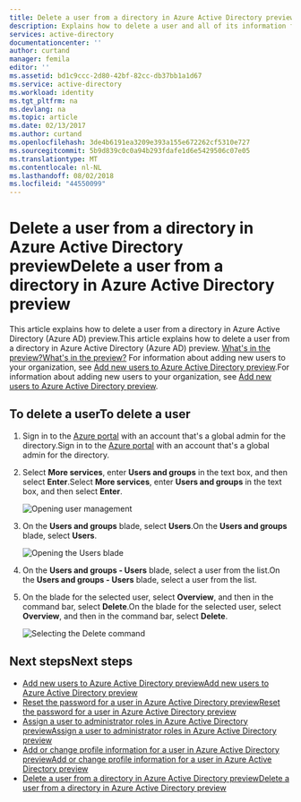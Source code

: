 ```yaml
---
title: Delete a user from a directory in Azure Active Directory preview | Microsoft Docs
description: Explains how to delete a user and all of its information from Azure Active Directory
services: active-directory
documentationcenter: ''
author: curtand
manager: femila
editor: ''
ms.assetid: bd1c9ccc-2d80-42bf-82cc-db37bb1a1d67
ms.service: active-directory
ms.workload: identity
ms.tgt_pltfrm: na
ms.devlang: na
ms.topic: article
ms.date: 02/13/2017
ms.author: curtand
ms.openlocfilehash: 3de4b6191ea3209e393a155e672262cf5310e727
ms.sourcegitcommit: 5b9d839c0c0a94b293fdafe1d6e5429506c07e05
ms.translationtype: MT
ms.contentlocale: nl-NL
ms.lasthandoff: 08/02/2018
ms.locfileid: "44550099"
---
```

# <a name="delete-a-user-from-a-directory-in-azure-active-directory-preview"></a><span data-ttu-id="e1d4f-103">Delete a user from a directory in Azure Active Directory preview</span><span class="sxs-lookup"><span data-stu-id="e1d4f-103">Delete a user from a directory in Azure Active Directory preview</span></span>
<span data-ttu-id="e1d4f-104">This article explains how to delete a user from a directory in Azure Active Directory (Azure AD) preview.</span><span class="sxs-lookup"><span data-stu-id="e1d4f-104">This article explains how to delete a user from a directory in Azure Active Directory (Azure AD) preview.</span></span> [<span data-ttu-id="e1d4f-105">What's in the preview?</span><span class="sxs-lookup"><span data-stu-id="e1d4f-105">What's in the preview?</span></span>](active-directory-preview-explainer.md) <span data-ttu-id="e1d4f-106">For information about adding new users to your organization, see [Add new users to Azure Active Directory preview](active-directory-users-create-azure-portal.md).</span><span class="sxs-lookup"><span data-stu-id="e1d4f-106">For information about adding new users to your organization, see [Add new users to Azure Active Directory preview](active-directory-users-create-azure-portal.md).</span></span>

## <a name="to-delete-a-user"></a><span data-ttu-id="e1d4f-107">To delete a user</span><span class="sxs-lookup"><span data-stu-id="e1d4f-107">To delete a user</span></span>
1. <span data-ttu-id="e1d4f-108">Sign in to the [Azure portal](https://portal.azure.com) with an account that's a global admin for the directory.</span><span class="sxs-lookup"><span data-stu-id="e1d4f-108">Sign in to the [Azure portal](https://portal.azure.com) with an account that's a global admin for the directory.</span></span>
2. <span data-ttu-id="e1d4f-109">Select **More services**, enter **Users and groups** in the text box, and then select **Enter**.</span><span class="sxs-lookup"><span data-stu-id="e1d4f-109">Select **More services**, enter **Users and groups** in the text box, and then select **Enter**.</span></span>

   ![Opening user management](https://docstestmedia1.blob.core.windows.net/azure-media/articles/active-directory/media/active-directory-users-delete-user-azure-portal/create-users-user-management.png)
3. <span data-ttu-id="e1d4f-111">On the **Users and groups** blade, select **Users**.</span><span class="sxs-lookup"><span data-stu-id="e1d4f-111">On the **Users and groups** blade, select **Users**.</span></span>

   ![Opening the Users blade](https://docstestmedia1.blob.core.windows.net/azure-media/articles/active-directory/media/active-directory-users-delete-user-azure-portal/create-users-open-users-blade.png)
4. <span data-ttu-id="e1d4f-113">On the **Users and groups - Users** blade, select a user from the list.</span><span class="sxs-lookup"><span data-stu-id="e1d4f-113">On the **Users and groups - Users** blade, select a user from the list.</span></span>
5. <span data-ttu-id="e1d4f-114">On the blade for the selected user, select **Overview**, and then in the command bar, select **Delete**.</span><span class="sxs-lookup"><span data-stu-id="e1d4f-114">On the blade for the selected user, select **Overview**, and then in the command bar, select **Delete**.</span></span>

    ![Selecting the Delete command](https://docstestmedia1.blob.core.windows.net/azure-media/articles/active-directory/media/active-directory-users-delete-user-azure-portal/create-users-delete-command.png)

## <a name="next-steps"></a><span data-ttu-id="e1d4f-116">Next steps</span><span class="sxs-lookup"><span data-stu-id="e1d4f-116">Next steps</span></span>
* [<span data-ttu-id="e1d4f-117">Add new users to Azure Active Directory preview</span><span class="sxs-lookup"><span data-stu-id="e1d4f-117">Add new users to Azure Active Directory preview</span></span>](active-directory-users-create-azure-portal.md)
* [<span data-ttu-id="e1d4f-118">Reset the password for a user in Azure Active Directory preview</span><span class="sxs-lookup"><span data-stu-id="e1d4f-118">Reset the password for a user in Azure Active Directory preview</span></span>](active-directory-users-reset-password-azure-portal.md)
* [<span data-ttu-id="e1d4f-119">Assign a user to administrator roles in Azure Active Directory preview</span><span class="sxs-lookup"><span data-stu-id="e1d4f-119">Assign a user to administrator roles in Azure Active Directory preview</span></span>](active-directory-users-assign-role-azure-portal.md)
* [<span data-ttu-id="e1d4f-120">Add or change profile information for a user in Azure Active Directory preview</span><span class="sxs-lookup"><span data-stu-id="e1d4f-120">Add or change profile information for a user in Azure Active Directory preview</span></span>](active-directory-users-work-info-azure-portal.md)
* [<span data-ttu-id="e1d4f-121">Delete a user from a directory in Azure Active Directory preview</span><span class="sxs-lookup"><span data-stu-id="e1d4f-121">Delete a user from a directory in Azure Active Directory preview</span></span>](active-directory-users-profile-azure-portal.md)



